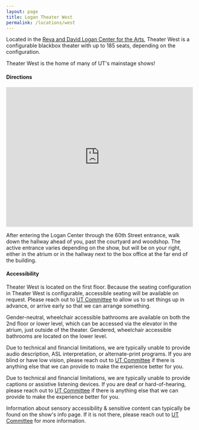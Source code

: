 ```yaml
---
layout: page
title: Logan Theater West
permalink: /locations/west
---
```


Located in the [Reva and David Logan Center for the Arts](https://www.logancenter.uchicago.edu/), Theater West is a configurable blackbox theater with up to 185 seats, depending on the configuration. 

Theater West is the home of many of UT's mainstage shows!

#### **Directions**

<iframe src="https://www.google.com/maps/embed?pb=!1m18!1m12!1m3!1d1250!2d-87.60396645757874!3d41.785484267101!2m3!1f0!2f0!3f0!3m2!1i1024!2i768!4f13.1!3m3!1m2!1s0x880e293b56e5605f%3A0x6c39cb25111a7dc8!2sReva%20and%20David%20Logan%20Center%20for%20the%20Arts!5e1!3m2!1sen!2sca!4v1750468816602!5m2!1sen!2sca" style="border:0; display:block; margin:auto; margin-bottom:0.5rem; width:min(100%, 600px); aspect-ratio:4/3" allowfullscreen="" loading="lazy" referrerpolicy="no-referrer-when-downgrade"></iframe>

After entering the Logan Center through the 60th Street entrance, walk down the hallway ahead of you, past the courtyard and woodshop. The active entrance varies depending on the show, but will be on your right, either in the atrium or in the hallway next to the box office at the far end of the building. 

#### **Accessibility**

Theater West is located on the first floor. Because the seating configuration in Theater West is configurable, accessible seating will be available on request. Please reach out to [UT Committee](mailto:ut-committee@lists.uchicago.edu) to allow us to set things up in advance, or arrive early so that we can arrange something. 

Gender-neutral, wheelchair accessible bathrooms are available on both the 2nd floor or lower level, which can be accessed via the elevator in the atrium, just outside of the theater. Gendered, wheelchair accessible bathrooms are located on the lower level.

Due to technical and financial limitations, we are typically unable to provide audio description, ASL interpretation, or alternate-print programs. If you are blind or have low vision, please reach out to [UT Committee](mailto:ut-committee@lists.uchicago.edu) if there is anything else that we can provide to make the experience better for you.

Due to technical and financial limitations, we are typically unable to provide captions or assistive listening devices. If you are deaf or hard-of-hearing, please reach out to [UT Committee](mailto:ut-committee@lists.uchicago.edu) if there is anything else that we can provide to make the experience better for you.

Information about sensory accessibility & sensitive content can typically be found on the show's info page. If it is not there, please reach out to [UT Committee](mailto:ut-committee@lists.uchicago.edu) for more information.
